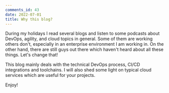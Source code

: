```yaml
---
comments_id: 43
date: 2022-07-01
title: Why this blog?
---
```

During my holidays I read several blogs and listen to some podcasts about DevOps, agility, and cloud topics in general.
Some of them are working others don't, especially in an enterprise environment I am working in. On the other hand, there
are still guys out there which haven't heard about all these things. Let's change that!

This blog mainly deals with the technical DevOps process, CI/CD integrations and toolchains. I will also shed some light
on typical cloud services which are useful for your projects.

Enjoy!
